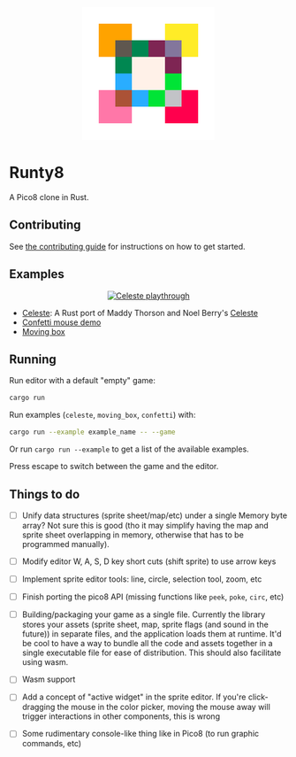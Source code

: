 <p align="center">
  <img src="img/logo.png" alt="Runty8 Logo" />
</p>

# Runty8

A Pico8 clone in Rust.

## Contributing

See [the contributing guide](./CONTRIBUTING.md) for instructions on how to get started.

## Examples

<p align="center">
  <a href="./src/bin/celeste.rs">
    <img src="img/celeste.gif" alt="Celeste playthrough" />
  </a>
</p>

- [Celeste](./src/bin/celeste.rs): A Rust port of Maddy Thorson and Noel Berry's [Celeste](https://www.lexaloffle.com/bbs/?tid=2145)
- [Confetti mouse demo](./src/bin/confetti.rs)
- [Moving box](./src/bin/moving_box.rs)

## Running

Run editor with a default "empty" game:

```bash
cargo run
```

Run examples (`celeste`, `moving_box`, `confetti`) with:

```bash
cargo run --example example_name -- --game
```

Or run `cargo run --example` to get a list of the available examples.

Press escape to switch between the game and the editor.

## Things to do

- [ ] Unify data structures (sprite sheet/map/etc) under a single Memory byte array?
      Not sure this is good (tho it may simplify having the map and sprite sheet overlapping in memory, otherwise that has to be programmed manually).
- [ ] Modify editor W, A, S, D key short cuts (shift sprite) to use arrow keys
- [ ] Implement sprite editor tools: line, circle, selection tool, zoom, etc
- [ ] Finish porting the pico8 API (missing functions like `peek`, `poke`, `circ`, etc)
- [ ] Building/packaging your game as a single file.
      Currently the library stores your assets (sprite sheet, map, sprite flags (and sound in the future))
      in separate files, and the application loads them at runtime.
      It'd be cool to have a way to bundle all the code and assets together in a single executable file for ease of distribution.
      This should also facilitate using wasm.
- [ ] Wasm support
- [ ] Add a concept of "active widget" in the sprite editor.
      If you're click-dragging the mouse in the color picker, moving the mouse away will trigger interactions in other components, this is wrong
- [ ] Some rudimentary console-like thing like in Pico8 (to run graphic commands, etc)

